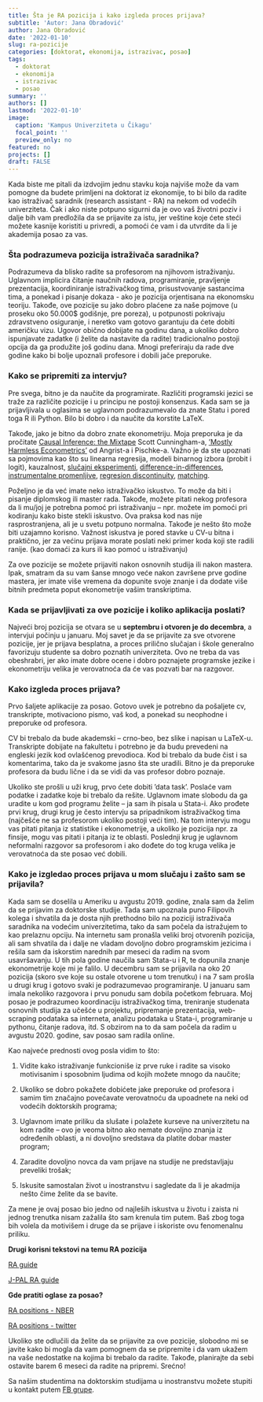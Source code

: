 ```yaml
---
title: Šta je RA pozicija i kako izgleda proces prijava?
subtitle: 'Autor: Jana Obradović'
author: Jana Obradović
date: '2022-01-10'
slug: ra-pozicije
categories: [doktorat, ekonomija, istrazivac, posao]
tags:
  - doktorat
  - ekonomija
  - istrazivac
  - posao
summary: ''
authors: []
lastmod: '2022-01-10' 
image:
  caption: 'Kampus Univerziteta u Čikagu'
  focal_point: ''
  preview_only: no
featured: no
projects: []
draft: FALSE
---
```


Kada biste me pitali da izdvojim jednu stavku koja najviše može da vam pomogne da budete primljeni na doktorat iz ekonomije, to bi bilo da radite kao istraživač saradnik (research assistant - RA) na nekom od vodećih univerziteta. Čak i ako niste potpuno sigurni da je ovo vaš životni poziv i dalje bih vam predložila da se prijavite za istu, jer veštine koje ćete steći možete kasnije koristiti u privredi, a pomoći će vam i da utvrdite da li je akademija posao za vas.

###  Šta podrazumeva pozicija istraživača saradnika?

Podrazumeva da blisko radite sa profesorom na njihovom istraživanju. Uglavnom implicira čitanje naučnih radova, programiranje, pravljenje prezentacija, koordiniranje istraživačkog tima, prisustvovanje sastancima tima, a ponekad i pisanje dokaza - ako je pozicija orjentisana na ekonomsku teoriju. Takođe, ove pozicije su jako dobro plaćene za naše pojmove (u proseku oko 50.000$ godišnje, pre poreza), u potpunosti pokrivaju zdravstveno osiguranje, i neretko vam gotovo garantuju da ćete dobiti američku vizu. Ugovor obično dobijate na godinu dana, a ukoliko dobro ispunjavate zadatke (i želite da nastavite da radite) tradicionalno postoji opcija da ga produžite još godinu dana. Mnogi preferiraju da rade dve godine kako bi bolje upoznali profesore i dobili jače preporuke.

###  Kako se pripremiti za intervju?

Pre svega, bitno je da naučite da programirate. Različiti programski jezici se traže za različite pozicije i u principu ne postoji konsenzus. Kada sam se ja prijavljivala u oglasima se uglavnom podrazumevalo da znate Statu i pored toga R ili Python. Bilo bi dobro i da naučite da korstite LaTeX.

Takođe, jako je bitno da dobro znate ekonometriju. Moja preporuka je da pročitate [Causal Inference: the Mixtape](https://mixtape.scunning.com/index.html) Scott Cunningham-a, [’Mostly Harmless Econometrics’](https://press.princeton.edu/books/paperback/9780691120355/mostly-harmless-econometrics) od Angrist-a i Pischke-a. Važno je da ste upoznati sa pojmovima kao što su linearna regresija, modeli binarnog izbora (probit i logit), kauzalnost, [slučajni eksperimenti](https://www.youtube.com/watch?v=S5TVIPknDI4&list=PL1M5TsfDV6VtNeC13g4hb5PEYSq24KXfd), [difference-in-differences](https://www.youtube.com/watch?v=eiffOVbYvNc), [instrumentalne promenljive](https://www.youtube.com/watch?v=4xF_DMbL14w&list=PL1M5TsfDV6VvN9TxVxbxiRQXnRL6oKe7N), [regresion discontinuity](https://www.youtube.com/watch?v=TfKwgGT2fSM), [matching](https://www.youtube.com/watch?v=Hh-wuLNDFT4).

Poželjno je da već imate neko istraživačko iskustvo. To može da biti i pisanje diplomskog ili master rada. Takođe, možete pitati nekog profesora da li mu/joj je potrebna pomoć pri istraživanju – npr. možete im pomoći pri kodiranju kako biste stekli iskustvo. Ova praksa kod nas nije rasprostranjena, ali je u svetu potpuno normalna. Takođe je nešto što može biti uzajamno korisno. Važnost iskustva je pored stavke u CV-u bitna i praktično, jer za većinu prijava morate poslati neki primer koda koji ste radili ranije. (kao domaći za kurs ili kao pomoć u istraživanju)

Za ove pozicije se možete prijaviti nakon osnovnih studija ili nakon mastera. Ipak, smatram da su vam šanse mnogo veće nakon završene prve godine mastera, jer imate više vremena da dopunite svoje znanje i da dodate više bitnih predmeta poput ekonometrije vašim transkriptima.

### Kada se prijavljivati za ove pozicije i koliko aplikacija poslati?

Najveći broj pozicija se otvara se u **septembru i otvoren je do decembra**, a intervjui počinju u januaru. Moj savet je da se prijavite za sve otvorene pozicije, jer je prijava besplatna, a proces prilično slučajan i škole generalno favorizuju studente sa dobro poznatih univerziteta. Ovo ne treba da vas obeshrabri, jer ako imate dobre ocene i dobro poznajete programske jezike i ekonometriju velika je verovatnoća da će vas pozvati bar na razgovor.

### Kako izgleda proces prijava?

Prvo šaljete aplikacije za posao. Gotovo uvek je potrebno da pošaljete cv, transkripte, motivaciono pismo, vaš kod, a ponekad su neophodne i preporuke od profesora.

CV bi trebalo da bude akademski – crno-beo, bez slike i napisan u LaTeX-u. Transkripte dobijate na fakultetu i potrebno je da budu prevedeni na engleski jezik kod ovlašćenog prevodioca. Kod bi trebalo da bude čist i sa komentarima, tako da je svakome jasno šta ste uradili. Bitno je da preporuke profesora da budu lične i da se vidi da vas profesor dobro poznaje.

Ukoliko ste prošli u uži krug, prvo ćete dobiti ’data task’. Poslaće vam podatke i zadatke koje bi trebalo da rešite. Uglavnom imate slobodu da ga uradite u kom god programu želite – ja sam ih pisala u Stata-i. Ako prođete prvi krug, drugi krug je često intervju sa pripadnikom istraživačkog tima (najčešće ne sa profesorom ukoliko postoji veći tim). Na tom intervju mogu vas pitati pitanja iz statistike i ekonometrije, a ukoliko je pozicija npr. za finsije, mogu vas pitati i pitanja iz te oblasti. Poslednji krug je uglavnom neformalni razgovor sa profesorom i ako dođete do tog kruga velika je verovatnoća da ste posao već dobili.

### Kako je izgledao proces prijava u mom slučaju i zašto sam se prijavila?

Kada sam se doselila u Ameriku u avgustu 2019. godine, znala sam da želim da se prijavim za doktorske studije. Tada sam upoznala puno Filipovih kolega i shvatila da je dosta njih prethodno bilo na poziciji istraživača saradnika na vodećim univerzitetima, tako da sam počela da istražujem to kao prelaznu opciju. Na internetu sam pronašla veliki broj otvorenih pozicija, ali sam shvatila da i dalje ne vladam dovoljno dobro programskim jezicima i rešila sam da iskorstim narednih par meseci da radim na svom usavršavanju. U tih pola godine naučila sam Stata-u i R, te dopunila znanje ekonometrije koje mi je falilo. U decembru sam se prijavila na oko 20 pozicija (skoro sve koje su ostale otvorene u tom trenutku) i na 7 sam prošla u drugi krug i gotovo svaki je podrazumevao programiranje. U januaru sam imala nekoliko razgovora i prvu ponudu sam dobila početkom februara. Moj posao je podrazumeo koordinaciju istraživačkog tima, treniranje studenata osnovnih studija za učešće u projektu, pripremanje prezentacija, web-scraping podataka sa interneta, analizu podataka u Stata-i, programiranje u pythonu, čitanje radova, itd. S obzirom na to da sam počela da radim u avgustu 2020. godine, sav posao sam radila online.

Kao najveće prednosti ovog posla vidim to što:

1. Vidite kako istraživanje funkcioniše iz prve ruke i radite sa visoko motivisanim i sposobnim ljudima od kojih možete mnogo da naučite;

2. Ukoliko se dobro pokažete dobićete jake preporuke od profesora i samim tim značajno povećavate verovatnoću da upoadnete na neki od vodećih doktorskih programa;

3. Uglavnom imate priliku da slušate i polažete kurseve na univerzitetu na kom radite – ovo je veoma bitno ako nemate dovoljno znanja iz određenih oblasti, a ni dovoljno sredstava da platite dobar master program;

4. Zaradite dovoljno novca da vam prijave na studije ne predstavljaju preveliki trošak;

5. Iskusite samostalan život u inostranstvu i sagledate da li je akadmija nešto čime želite da se bavite.

Za mene je ovaj posao bio jedno od najleših iskustva u životu i zaista ni jednog trenutka nisam zažalila što sam krenula tim putem. Baš zbog toga bih volela da motivišem i druge da se prijave i iskoriste ovu fenomenalnu priliku.

**Drugi korisni tekstovi na temu RA pozicija**

[RA guide](https://raguide.github.io/?fbclid=IwAR1BVrVIfwEflebmo_EuC34gezKwsmv9PHM3W8k5E5K0799SUCftxs8y2Zs)

[J-PAL RA guide](https://www.google.com/url?sa=t&rct=j&q=&esrc=s&source=web&cd=&cad=rja&uact=8&ved=2ahUKEwjy3pX52Kf1AhXS2KQKHaikDAsQFnoECAUQAQ&url=https%3A%2F%2Fwww.povertyactionlab.org%2Fsites%2Fdefault%2Ffiles%2FAdvice-for-Landing-an-RA-ship.pdf&usg=AOvVaw3qCYCrp_rA-yQg13uU-ImB)

**Gde pratiti oglase za posao?**

[RA positions -  NBER](https://www.nber.org/career-resources/research-assistant-positions-not-nber)

[RA positions -  twitter](https://twitter.com/econ_rar)

Ukoliko ste odlučili da želite da se prijavite za ove pozicije, slobodno mi se javite kako bi mogla da vam pomognem da se pripremite i da vam ukažem na vaše nedostatke na kojima bi trebalo da radite. Takođe, planirajte da sebi ostavite barem 6 meseci da radite na pripremi. Srećno!

Sa našim studentima na doktorskim studijama u inostranstvu možete stupiti u kontakt putem [FB grupe](https://www.facebook.com/groups/serbianeconbusiness).
